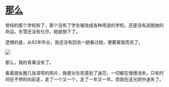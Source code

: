 # [那么](https://github.com/jaaleng/jaaleng.github.io/issues/145)

曾经的那个学校拆了，那个没有了学生被改成各种用途的学校，还是没有逃脱她的命运，冬雪还没有化尽，她就倒下了。

遗憾的是，从92年毕业，我还没有回去一趟看过她，便要离我而去了。

![](https://pic.superbed.cc/item/679f8be6fa9f77b4dc663ba4.jpg)

那么，我的青春没有了。

看着朋友圈几张凋零的照片，我便对生死感到了迷茫。一切都在慢慢消失，只有时间在不停的向前走，走了一个又一个，走了一年又一年。而我在这光阴中迷失了。